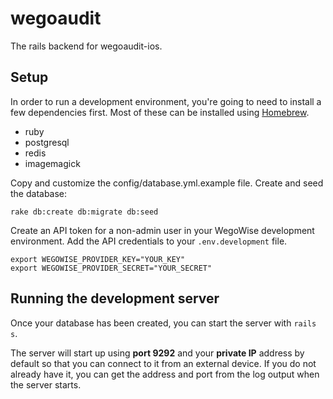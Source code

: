 # wegoaudit

The rails backend for wegoaudit-ios.

## Setup

In order to run a development environment, you're going to need to install a
few dependencies first. Most of these can be installed using
[Homebrew](http://brew.sh/).

* ruby
* postgresql
* redis
* imagemagick

Copy and customize the config/database.yml.example file. Create and seed the
database:

```
rake db:create db:migrate db:seed
```

Create an API token for a non-admin user in your WegoWise development
environment. Add the API credentials to your `.env.development` file.

```shell
export WEGOWISE_PROVIDER_KEY="YOUR_KEY"
export WEGOWISE_PROVIDER_SECRET="YOUR_SECRET"
```

## Running the development server

Once your database has been created, you can start the server with `rails s`.

The server will start up using **port 9292** and your **private IP** address by
default so that you can connect to it from an external device. If you do not
already have it, you can get the address and port from the log output when the
server starts.


